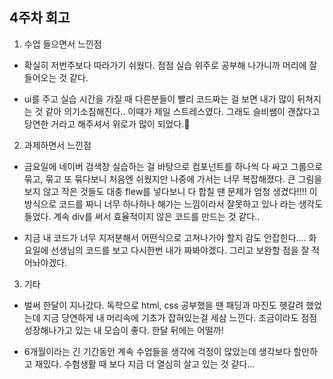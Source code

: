 ## 4주차 회고

1. 수업 들으면서 느낀점

- 확실히 저번주보다 따라가기 쉬웠다. 점점 실습 위주로 공부해 나가니까 머리에 잘 들어오는 것 같다.

- ui를 주고 실습 시간을 가질 때 다른분들이 빨리 코드짜는 걸 보면 내가 많이 뒤쳐지는 것 같아 의기소침해진다.. 이때가 제일 스트레스였다. 그래도 슬비쌤이 괜찮다고 당연한 거라고 해주셔서 위로가 많이 되었다.🥹

2. 과제하면서 느낀점

- 금요일에 네이버 검색창 실습하는 걸 바탕으로 컴포넌트를 하나씩 다 싸고 그룹으로 묶고, 묶고 또 묶다보니 처음엔 쉬웠지만 나중에 가서는 너무 복잡해졌다. 큰 그림을 보지 않고 작은 것들도 대충 flew를 넣다보니 다 합칠 땐 문제가 엄청 생겼다!!!! 이 방식으로 코드를 짜니 너무 하나하나 해가는 느낌이라서 잘못하고 있나 라는 생각도 들었다. 계속 div를 써서 효율적이지 않은 코드를 만드는 것 같다..

- 지금 내 코드가 너무 지저분해서 어떤식으로 고쳐나가야 할지 감도 안잡힌다.... 화요일에 선생님의 코드를 보고 다시한번 내가 짜봐야겠다. 그리고 보완할 점을 잘 적어놔야겠다.

3. 기타

- 벌써 한달이 지나갔다. 독학으로 html, css 공부했을 땐 패딩과 마진도 헷갈려 했었는데 지금 당연하게 내 머리속에 기초가 잡혀있는걸 세삼 느낀다. 조금이라도 점점 성장해나가고 있는 내 모습이 좋다. 한달 뒤에는 어떨까!

- 6개월이라는 긴 기간동안 계속 수업들을 생각에 걱정이 많았는데 생각보다 할만하고 재밌다. 수험생활 때 보다 지금 더 열심히 살고 있는 것 같다...
